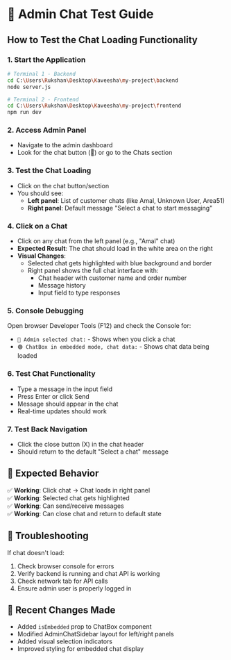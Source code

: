 # 🧪 Admin Chat Test Guide

## How to Test the Chat Loading Functionality

### 1. **Start the Application**
```bash
# Terminal 1 - Backend
cd C:\Users\Rukshan\Desktop\Kaveesha\my-project\backend
node server.js

# Terminal 2 - Frontend  
cd C:\Users\Rukshan\Desktop\Kaveesha\my-project\frontend
npm run dev
```

### 2. **Access Admin Panel**
- Navigate to the admin dashboard
- Look for the chat button (💬) or go to the Chats section

### 3. **Test the Chat Loading**
- Click on the chat button/section
- You should see:
  - **Left panel**: List of customer chats (like Amal, Unknown User, Area51)
  - **Right panel**: Default message "Select a chat to start messaging"

### 4. **Click on a Chat**
- Click on any chat from the left panel (e.g., "Amal" chat)
- **Expected Result**: The chat should load in the white area on the right
- **Visual Changes**:
  - Selected chat gets highlighted with blue background and border
  - Right panel shows the full chat interface with:
    - Chat header with customer name and order number
    - Message history
    - Input field to type responses

### 5. **Console Debugging**
Open browser Developer Tools (F12) and check the Console for:
- `🔵 Admin selected chat:` - Shows when you click a chat
- `🟢 ChatBox in embedded mode, chat data:` - Shows chat data being loaded

### 6. **Test Chat Functionality**
- Type a message in the input field
- Press Enter or click Send
- Message should appear in the chat
- Real-time updates should work

### 7. **Test Back Navigation**
- Click the close button (X) in the chat header
- Should return to the default "Select a chat" message

## 🎯 Expected Behavior
✅ **Working**: Click chat → Chat loads in right panel  
✅ **Working**: Selected chat gets highlighted  
✅ **Working**: Can send/receive messages  
✅ **Working**: Can close chat and return to default state  

## 🚨 Troubleshooting
If chat doesn't load:
1. Check browser console for errors
2. Verify backend is running and chat API is working
3. Check network tab for API calls
4. Ensure admin user is properly logged in

## 🔧 Recent Changes Made
- Added `isEmbedded` prop to ChatBox component
- Modified AdminChatSidebar layout for left/right panels
- Added visual selection indicators
- Improved styling for embedded chat display
